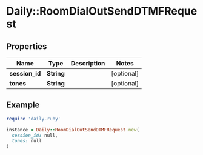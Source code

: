 # Daily::RoomDialOutSendDTMFRequest

## Properties

| Name | Type | Description | Notes |
| ---- | ---- | ----------- | ----- |
| **session_id** | **String** |  | [optional] |
| **tones** | **String** |  | [optional] |

## Example

```ruby
require 'daily-ruby'

instance = Daily::RoomDialOutSendDTMFRequest.new(
  session_id: null,
  tones: null
)
```

